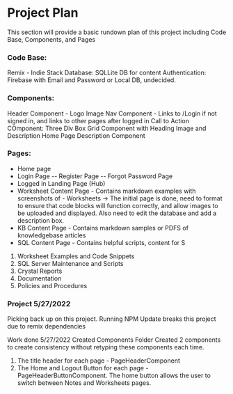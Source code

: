 # Project Plan
This section will provide a basic rundown plan of this project including Code Base, Components, and Pages


### Code Base:
Remix - Indie Stack
Database: SQLLite DB for content
Authentication: Firebase with Email and Password or Local DB, undecided. 

### Components:
Header Component - Logo Image
Nav Component - Links to /Login if not signed in, and links to other pages after logged in
Call to Action COmponent: Three Div Box Grid Component with Heading Image and Description 
Home Page Description Component

### Pages:
- Home page
- Login Page
--	Register Page
--	Forgot Password Page
- Logged in Landing Page (Hub)
- Worksheet Content Page - Contains markdown examples with screenshots of - Worksheets -> The initial page is done, need to format to ensure that code blocks will function correctly, and allow images to be uploaded and displayed. Also need to edit the database and add a description box. 
- KB Content Page - Contains markdown samples or PDFS of knowledgebase articles
- SQL Content Page - Contains helpful scripts, content for S

1. Worksheet Examples and Code Snippets
2. SQL Server Maintenance and Scripts
3. Crystal Reports
4. Documentation
5. Policies and Procedures 

### Project 5/27/2022
Picking back up on this project. 
Running NPM Update breaks this project due to remix dependencies 

Work done 5/27/2022
Created Components Folder
Created 2 components to create consistency without retyping these components each time. 
1. The title header for each page - PageHeaderComponent
2. The Home and Logout Button for each page - PageHeaderButtonComponent. The home button allows the user to switch between Notes and Worksheets pages. 